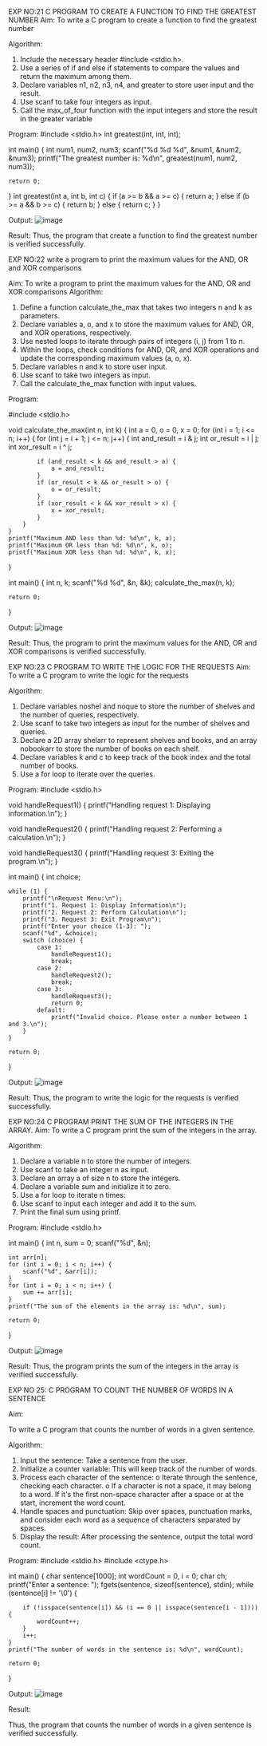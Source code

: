 EXP NO:21 C PROGRAM TO CREATE A FUNCTION TO FIND THE GREATEST NUMBER
Aim:
To write a C program to create a function to find the greatest number

Algorithm:
1.	Include the necessary header #include <stdio.h>.
2.	Use a series of if and else if statements to compare the values and return the maximum among them.
3.	Declare variables n1, n2, n3, n4, and greater to store user input and the result.
4.	Use scanf to take four integers as input.
5.	Call the max_of_four function with the input integers and store the result in the greater variable
 
Program:
#include <stdio.h>
int greatest(int, int, int);

int main() {
    int num1, num2, num3;
    scanf("%d %d %d", &num1, &num2, &num3);
    printf("The greatest number is: %d\n", greatest(num1, num2, num3));

    return 0;
}
int greatest(int a, int b, int c) {
    if (a >= b && a >= c) {
        return a;
    } else if (b >= a && b >= c) {
        return b;
    } else {
    return c;
    }
}


Output:
![image](https://github.com/user-attachments/assets/42b8db3a-427a-4bf9-8ddd-580c58758561)


Result:
Thus, the program  that create a function to find the greatest number is verified successfully.


 
EXP NO:22 write a program to print the maximum values for the AND, OR and XOR comparisons

Aim:
To write a program to print the maximum values for the AND, OR and XOR comparisons
Algorithm:
1.	Define a function calculate_the_max that takes two integers n and k as parameters.
2.	Declare variables a, o, and x to store the maximum values for AND, OR, and XOR operations, respectively.
3.	Use nested loops to iterate through pairs of integers (i, j) from 1 to n.
4.	Within the loops, check conditions for AND, OR, and XOR operations and update the corresponding maximum values (a, o, x).
5.	Declare variables n and k to store user input.
6.	Use scanf to take two integers as input.
7.	Call the calculate_the_max function with input values.
 
Program:

#include <stdio.h>

void calculate_the_max(int n, int k) {
    int a = 0, o = 0, x = 0;
    for (int i = 1; i <= n; i++) {
        for (int j = i + 1; j <= n; j++) {
            int and_result = i & j;
            int or_result = i | j;
            int xor_result = i ^ j;

            if (and_result < k && and_result > a) {
                a = and_result;
            }
            if (or_result < k && or_result > o) {
                o = or_result;
            }
            if (xor_result < k && xor_result > x) {
                x = xor_result;
            }
        }
    }
    printf("Maximum AND less than %d: %d\n", k, a);
    printf("Maximum OR less than %d: %d\n", k, o);
    printf("Maximum XOR less than %d: %d\n", k, x);
}

int main() {
    int n, k;
    scanf("%d %d", &n, &k);
    calculate_the_max(n, k);

    return 0;
}


Output:
![image](https://github.com/user-attachments/assets/73fe204a-0205-4100-b0f2-d87aabfc4304)

Result:
Thus, the program to print the maximum values for the AND, OR and XOR comparisons
is verified successfully.


 
EXP NO:23 C PROGRAM TO WRITE THE LOGIC FOR THE REQUESTS
Aim:
To write a C program to write the logic for the requests

Algorithm:
1.	Declare variables noshel and noque to store the number of shelves and the number of queries, respectively.
2.	Use scanf to take two integers as input for the number of shelves and queries.
3.	Declare a 2D array shelarr to represent shelves and books, and an array nobookarr to store the number of books on each shelf.
4.	Declare variables k and c to keep track of the book index and the total number of books.
5.	Use a for loop to iterate over the queries.
 
Program:
#include <stdio.h>

void handleRequest1() {
    printf("Handling request 1: Displaying information.\n");
}

void handleRequest2() {
    printf("Handling request 2: Performing a calculation.\n");
}

void handleRequest3() {
    printf("Handling request 3: Exiting the program.\n");
}

int main() {
    int choice;

    while (1) {
        printf("\nRequest Menu:\n");
        printf("1. Request 1: Display Information\n");
        printf("2. Request 2: Perform Calculation\n");
        printf("3. Request 3: Exit Program\n");
        printf("Enter your choice (1-3): ");
        scanf("%d", &choice);
        switch (choice) {
            case 1:
                handleRequest1();  
                break;
            case 2:
                handleRequest2();  
                break;
            case 3:
                handleRequest3();
                return 0;
            default:
                printf("Invalid choice. Please enter a number between 1 and 3.\n");
        }
    }

    return 0;
}



Output:
![image](https://github.com/user-attachments/assets/0293e5b7-e2dd-4a0c-a0ec-02d4640b1d86)



Result:
Thus, the program to write the logic for the requests is verified successfully.


 
EXP NO:24 C PROGRAM PRINT THE SUM OF THE INTEGERS IN THE ARRAY.
Aim:
To write a C program print the sum of the integers in the array.

Algorithm:
1.	Declare a variable n to store the number of integers.
2.	Use scanf to take an integer n as input.
3.	Declare an array a of size n to store the integers.
4.	Declare a variable sum and initialize it to zero.
5.	Use a for loop to iterate n times:
6.	Use scanf to input each integer and add it to the sum.
7.	Print the final sum using printf.



Program:
#include <stdio.h>

int main() {
    int n, sum = 0;
    scanf("%d", &n);

    int arr[n];  
    for (int i = 0; i < n; i++) {
        scanf("%d", &arr[i]);
    }
    for (int i = 0; i < n; i++) {
        sum += arr[i]; 
    }
    printf("The sum of the elements in the array is: %d\n", sum);

    return 0;
}




Output:
![image](https://github.com/user-attachments/assets/9a99adc4-09eb-47c4-ad7f-7d8962ec60b7)


 


Result:
Thus, the program prints the sum of the integers in the array is verified successfully.


 
EXP NO 25: C PROGRAM TO COUNT THE NUMBER OF WORDS IN A SENTENCE



Aim:

To write a C program that counts the number of words in a given sentence.

Algorithm:

1.	Input the sentence: Take a sentence from the user.
2.	Initialize a counter variable: This will keep track of the number of words.
3.	Process each character of the sentence:
o	Iterate through the sentence, checking each character.
o	If a character is not a space, it may belong to a word. If it's the first non-space character after a space or at the start, increment the word count.
4.	Handle spaces and punctuation: Skip over spaces, punctuation marks, and consider each word as a sequence of characters separated by spaces.
5.	Display the result: After processing the sentence, output the total word count.



Program:
#include <stdio.h>
#include <ctype.h> 

int main() {
    char sentence[1000];
    int wordCount = 0, i = 0;
    char ch;
    printf("Enter a sentence: ");
    fgets(sentence, sizeof(sentence), stdin); 
    while (sentence[i] != '\0') {
 
        if (!isspace(sentence[i]) && (i == 0 || isspace(sentence[i - 1]))) {
            wordCount++;
        }
        i++;
    }
    printf("The number of words in the sentence is: %d\n", wordCount);

    return 0;
}


Output:
![image](https://github.com/user-attachments/assets/ac22d2d9-8814-4e93-9414-6589c15db925)


Result:

Thus, the program that counts the number of words in a given sentence is verified 
successfully.
